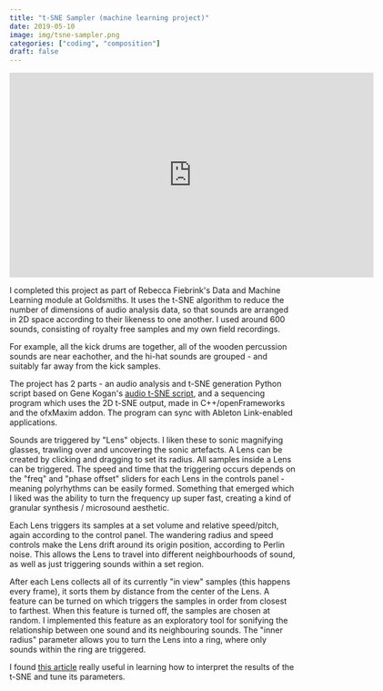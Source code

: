 ```yaml
---
title: "t-SNE Sampler (machine learning project)"
date: 2019-05-10
image: img/tsne-sampler.png
categories: ["coding", "composition"]
draft: false
---
```


<div class = "video-container"><iframe src="https://player.vimeo.com/video/335258061" width="640" height="360" frameborder="0" allow="autoplay; fullscreen" allowfullscreen></iframe></div>

I completed this project as part of Rebecca Fiebrink's Data and Machine Learning module at Goldsmiths. It uses the t-SNE algorithm to reduce the number of dimensions of audio analysis data, so that sounds are arranged in 2D space according to their likeness to one another. I used around 600 sounds, consisting of royalty free samples and my own field recordings.

For example, all the kick drums are together, all of the wooden percussion sounds are near eachother, and the hi-hat sounds are grouped - and suitably far away from the kick samples.

The project has 2 parts - an audio analysis and t-SNE generation Python script based on Gene Kogan's [audio t-SNE script](https://github.com/ml4a/ml4a-guides/blob/master/notebooks/audio-tsne.ipynb), and a sequencing program which uses the 2D t-SNE output, made in C++/openFrameworks and the ofxMaxim addon. The program can sync with Ableton Link-enabled applications.

Sounds are triggered by "Lens" objects. I liken these to sonic magnifying glasses, trawling over and uncovering the sonic artefacts. A Lens can be created by clicking and dragging to set its radius. All samples inside a Lens can be triggered. The speed and time that the triggering occurs depends on the "freq" and "phase offset" sliders for each Lens in the controls panel - meaning polyrhythms can be easily formed. Something that emerged which I liked was the ability to turn the frequency up super fast, creating a kind of granular synthesis / microsound aesthetic.

Each Lens triggers its samples at a set volume and relative speed/pitch, again according to the control panel. The wandering radius and speed controls make the Lens drift around its origin position, according to Perlin noise. This allows the Lens to travel into different neighbourhoods of sound, as well as just triggering sounds within a set region.

After each Lens collects all of its currently "in view" samples (this happens every frame), it sorts them by distance from the center of the Lens. A feature can be turned on which triggers the samples in order from closest to farthest. When this feature is turned off, the samples are chosen at random. I implemented this feature as an exploratory tool for sonifying the relationship between one sound and its neighbouring sounds. The "inner radius" parameter allows you to turn the Lens into a ring, where only sounds within the ring are triggered.

I found [this article](https://distill.pub/2016/misread-tsne/) really useful in learning how to interpret the results of the t-SNE and tune its parameters.